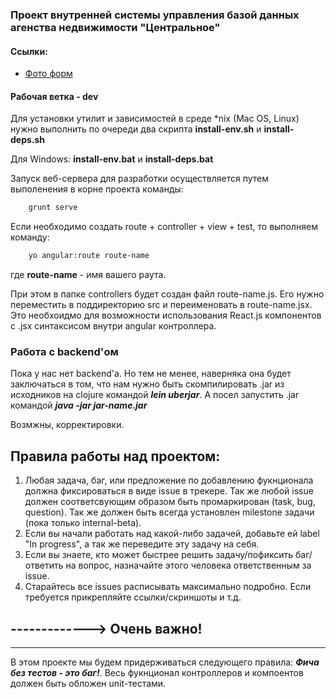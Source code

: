 ### Проект внутренней системы управления базой данных агенства недвижимости "Центральное"

#### Ссылки:

- [Фото форм](https://www.dropbox.com/s/xb71et4xch4ewxr/realtors.zip?dl=0)


#### Рабочая ветка - dev

Для установки утилит и зависимостей в среде *nix (Mac OS, Linux) нужно выполнить по очереди два скрипта **install-env.sh** и **install-deps.sh**

Для Windows: **install-env.bat** и **install-deps.bat**

Запуск веб-сервера для разработки осуществляется путем выполенения в корне проекта команды:

```bash
    grunt serve
```

Если необходимо создать route + controller + view + test, то выполняем команду:

```bash
    yo angular:route route-name
```

где **route-name** - имя вашего раута.

При этом в папке controllers будет создан файл route-name.js. Его нужно переместить в поддиректорию src и переименовать в route-name.jsx. Это необхоидмо для возможности использования React.js компонентов с .jsx синтаксисом внутри angular контроллера.

### Работа с backend'ом

Пока у нас нет backend'а. Но тем не менее, наверняка она будет заключаться в том, что нам нужно быть скомпилировать .jar из исходников на clojure командой ***lein uberjar***. А посел запустить .jar командой ***java -jar jar-name.jar***

Возмжны, корректировки.

## Правила работы над проектом:

1. Любая задача, баг, или предложение по добавлению фукнционала должна фиксироваться в виде issue в трекере. Так же любой issue должен соответсвующим образом быть промаркирован (task, bug, question). Так же должен быть всегда установлен milestone задачи (пока только internal-beta). 
2. Если вы начали работать над какой-либо задачей, добавьте ей label "In progress", а так же переведите эту задачу на себя.
3. Если вы знаете, кто может быстрее решить задачу/пофиксить баг/ответить на вопрос, назначайте этого человека ответственным за issue.
4. Старайтесь все issues расписывать максимально подробно. Если требуется прикрепляйте ссылки/скриншоты и т.д.


##  -------------> Очень важно!

--------------

В этом проекте мы будем придерживаться следующего правила: ***Фича без тестов - это баг!***. Весь фукнционал контроллеров и компоентов должен быть обложен unit-тестами.
